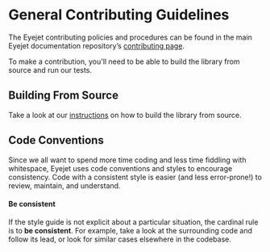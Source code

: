 <!--docs:
title: "Contributing"
layout: landing
section: docs
path: /docs/contributing/
-->

# General Contributing Guidelines

The Eyejet contributing policies and procedures can be found in the
main Eyejet documentation repository’s [contributing page](https://github.com/zeoflow/eyejet/blob/CONTRIBUTING.md).

To make a contribution, you'll need to be able to build the library from source
and run our tests.

## Building From Source

Take a look at our [instructions](building-from-source.md) on how to build the
library from source.

## Code Conventions

Since we all want to spend more time coding and less time fiddling with
whitespace, Eyejet uses code conventions and styles to
encourage consistency. Code with a consistent style is easier (and less
error-prone!) to review, maintain, and understand.

#### Be consistent

If the style guide is not explicit about a particular situation, the cardinal
rule is to **be consistent**. For example, take a look at the surrounding code
and follow its lead, or look for similar cases elsewhere in the codebase.